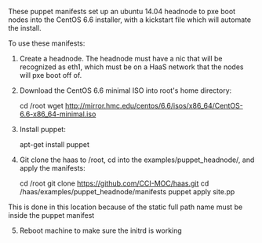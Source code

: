 These puppet manifests set up an ubuntu 14.04 headnode to pxe boot nodes into the CentOS 6.6
installer, with a kickstart file which will automate the install.

To use these manifests:

1. Create a headnode. The headnode must have a nic that will be recognized as eth1, which
   must be on a HaaS network that the nodes will pxe boot off of.
2. Download the CentOS 6.6 minimal ISO into root's home directory:

     cd /root
     wget http://mirror.hmc.edu/centos/6.6/isos/x86_64/CentOS-6.6-x86_64-minimal.iso

3. Install puppet:

     apt-get install puppet

4. Git clone the haas to /root, cd into the examples/puppet_headnode/, and apply the manifests:

    cd /root
    git clone https://github.com/CCI-MOC/haas.git
    cd /haas/examples/puppet_headnode/manifests
    puppet apply site.pp

This is done in this location because of the static full path name must be inside the puppet manifest

5. Reboot machine to make sure the initrd is working 
